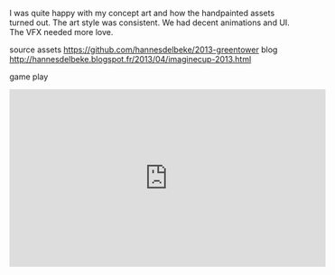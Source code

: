 I was quite happy with my concept art and how the handpainted assets turned out. The art style was consistent.
We had decent animations and UI. 
The VFX needed more love.

source assets https://github.com/hannesdelbeke/2013-greentower
blog http://hannesdelbeke.blogspot.fr/2013/04/imaginecup-2013.html

game play
<iframe width="560" height="315" src="https://www.youtube.com/embed/yi-2_akMRI0?si=J0rLjlhPd7D11xPh" title="YouTube video player" frameborder="0" allow="accelerometer; autoplay; clipboard-write; encrypted-media; gyroscope; picture-in-picture; web-share" referrerpolicy="strict-origin-when-cross-origin" allowfullscreen></iframe>
